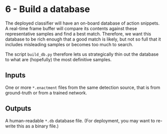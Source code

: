 # 6 - Build a database

The deployed classifier will have an on-board database of action snippets. A real-time frame buffer will compare its contents against these representative samples and find a best match. Therefore, we want this database to be rich enough that a good match is likely, but not so full that it includes misleading samples or becomes too much to search.

The script `build_db.py` therefore lets us strategically thin out the database to what are (hopefully) the most definitive samples.

## Inputs

One or more `*.enactment` files from the same detection source, that is from ground-truth or from a trained network.

## Outputs

A human-readable `*.db` database file. (For deployment, you may want to re-write this as a binary file.)
